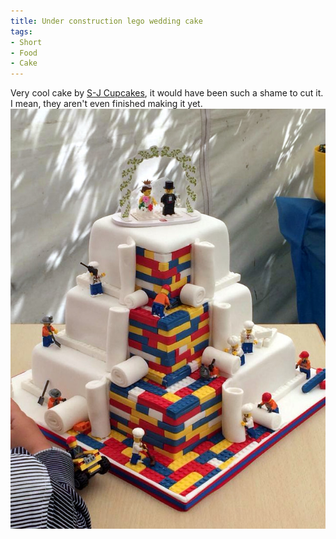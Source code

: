```yaml
---
title: Under construction lego wedding cake
tags:
- Short
- Food
- Cake
---
```


Very cool cake by 
[S-J Cupcakes](https://www.facebook.com/pages/S-J-Cupcakes/170129706399107), it would have been such a shame to cut it. I mean, they aren't even finished making it yet. 
![](/images/static_52001c0be4b09bc7c9f838c9_52224ed3e4b0ba9919a3e0e1_559710eae4b00d130d55cb9d_1435963627759__img.jpg)
